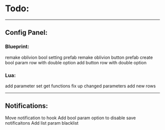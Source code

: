 # Todo:

---

## Config Panel:
### Blueprint:
remake oblivion bool setting prefab
remake oblivion button prefab
create bool param row with double option
add button row with double option
### Lua:
add parameter set get functions
fix up changed parameters
add new rows

---

## Notifications:
Move notification to hook
Add bool param option to disable save notificaitons
Add list param blacklist